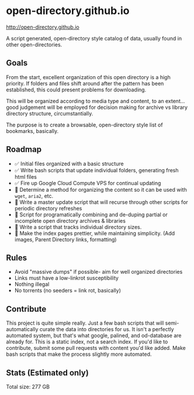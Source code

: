 

# open-directory.github.io
http://open-directory.github.io

A script generated, open-directory style catalog of data, usually found in other open-directories.


## Goals
From the start, excellent organization of this open directory is a high priority. If folders and files shift around after the pattern has been established, this could present problems for downloading.

This will be organized according to media type and content, to an extent... good judgement will be employed for decision making for archive vs library directory structure, circumstantially.

The purpose is to create a browsable, open-directory style list of bookmarks, basically.



## Roadmap
* :white_check_mark: Initial files organized with a basic structure
* :white_check_mark: Write bash scripts that update individual folders, generating fresh html files
* :white_check_mark: Fire up Google Cloud Compute VPS for continual updating
* :black_square_button: Determine a method for organizing the content so it can be used with `wget`, `aria2`, etc.
* :black_square_button: Write a master update script that will recurse through other scripts for periodic directory refreshes
* :black_square_button: Script for programatically combining and de-duping partial or incomplete open directory archives & libraries
* :black_square_button: Write a script that tracks individual directory sizes.
* :black_square_button: Make the index pages prettier, while maintaining simplicity. (Add images, Parent Directory links, formatting)


## Rules
* Avoid "massive dumps" if possible- aim for well organized directories
* Links must have a low-linkrot susceptibility
* Nothing illegal
* No torrents (no seeders = link rot, basically)

## Contribute
This project is quite simple really. Just a few bash scripts that will semi-automatically curate the data into directories for us. It isn't a perfectly automated system, but that's what google, palined, and od-database are already for. This is a static index, not a search index. If you'd like to contribute, submit some pull requests with content you'd like added. Make bash scripts that make the process slightly more automated.

## Stats (Estimated only)
Total size: 277 GB
